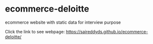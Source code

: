 # ecommerce-deloitte
ecommerce website with static data for interview purpose

Click the link to see webpage: https://saireddyds.github.io/ecommerce-deloitte/
